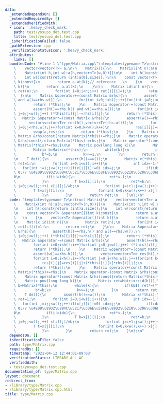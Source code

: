 ```yaml
---
data:
  _extendedDependsOn: []
  _extendedRequiredBy: []
  _extendedVerifiedWith:
  - icon: ':heavy_check_mark:'
    path: test/yosupo_det.test.cpp
    title: test/yosupo_det.test.cpp
  _isVerificationFailed: false
  _pathExtension: cpp
  _verificationStatusIcon: ':heavy_check_mark:'
  attributes:
    links: []
  bundledCode: "#line 1 \"type/Matrix.cpp\"\ntemplate<typename T>\nstruct Matrix{\n\
    \    vector<vector<T>> a;\n\n    Matrix(){}\n    Matrix(int n):a(n,vector<T>(n,0)){}\n\
    \    Matrix(int h,int w):a(h,vector<T>(w,0)){}\n\n    int h()const{return (int)a.size();}\n\
    \    int w()const{return (int)a[0].size();}\n\n    const vector<T> &operator[](int\
    \ k)const{\n        return a.at(k);// reference   \n    }\n    vector<T> &operator[](int\
    \ k){\n        return a.at(k);\n    }\n\n    Matrix id(int n){\n        Matrix\
    \ ret(n);\n        for(int i=0;i<n;i++) ret[i][i]=1;\n        return ret;\n  \
    \  }\n\n    Matrix &operator+=(const Matrix &rhs){\n        assert(h()==rhs.h()\
    \ and w()==rhs.w());\n        for(int i=0;i<h();i++)for(int j=0;j<w();j++) (*this)[i][j]+=rhs[i][j];\n\
    \        return (*this);\n    }\n    Matrix &operator-=(const Matrix &rhs){\n\
    \        assert(h()==rhs.h() and w()==rhs.w());\n        for(int i=0;i<h();i++)for(int\
    \ j=0;j<w();j++) (*this)[i][j]-=rhs[i][j];\n        return (*this);\n    }\n \
    \   Matrix &operator*=(const Matrix &rhs){\n        assert(w()==rhs.h());\n  \
    \      vector<vector<T>> res(h(),vector<T>(rhs.w()));\n        for(int i=0;i<h();i++)for(int\
    \ j=0;j<rhs.w();j++)for(int k=0;k<w();k++)\n            res[i][j]=res[i][j]+(*this)[i][k]*rhs[k][j];\n\
    \        swap(a,res);\n        return (*this);\n    }\n    Matrix operator+(const\
    \ Matrix &rhs)const{return Matrix(*this)+=rhs;}\n    Matrix operator-(const Matrix\
    \ &rhs)const{return Matrix(*this)-=rhs;}\n    Matrix operator*(const Matrix &rhs)const{return\
    \ Matrix(*this)*=rhs;}\n\n    Matrix pow(long long k){\n        Matrix ret=Matrix::id(h());\n\
    \        Matrix b=Matrix(*this);\n        while(k){\n            if(k&1) ret*=(*this);\n\
    \            b*=b;\n            k>>=1;\n        }\n        return ret;\n    }\n\
    \n    T det(){\n        assert(h()==w());\n        Matrix x(*this);\n        T\
    \ ret=1;\n        for(int i=0;i<w();i++){\n            int idx=-1;\n         \
    \   for(int j=i;j<w();j++)if(x[j][i]!=0) idx=j;\n            if(idx==-1) return\
    \ 0;// \u4E09\u89D2\u884C\u5217\u306E\u5BFE\u89D2\u6210\u5206\u306E1\u3064\u304C\
    0\n            if(i!=idx){\n                ret*=-1;\n                swap(x[i],x[idx]);\n\
    \            }\n            T b=x[i][i];\n            ret*=b;\n            for(int\
    \ j=0;j<w();j++) x[i][j]/=b;\n            for(int j=i+1;j<w();j++){\n        \
    \        T t=x[j][i];\n                for(int k=0;k<w();k++) x[j][k]-=x[i][k]*t;\n\
    \            }\n        }\n        return ret;\n    }\n};\n"
  code: "template<typename T>\nstruct Matrix{\n    vector<vector<T>> a;\n\n    Matrix(){}\n\
    \    Matrix(int n):a(n,vector<T>(n,0)){}\n    Matrix(int h,int w):a(h,vector<T>(w,0)){}\n\
    \n    int h()const{return (int)a.size();}\n    int w()const{return (int)a[0].size();}\n\
    \n    const vector<T> &operator[](int k)const{\n        return a.at(k);// reference\
    \   \n    }\n    vector<T> &operator[](int k){\n        return a.at(k);\n    }\n\
    \n    Matrix id(int n){\n        Matrix ret(n);\n        for(int i=0;i<n;i++)\
    \ ret[i][i]=1;\n        return ret;\n    }\n\n    Matrix &operator+=(const Matrix\
    \ &rhs){\n        assert(h()==rhs.h() and w()==rhs.w());\n        for(int i=0;i<h();i++)for(int\
    \ j=0;j<w();j++) (*this)[i][j]+=rhs[i][j];\n        return (*this);\n    }\n \
    \   Matrix &operator-=(const Matrix &rhs){\n        assert(h()==rhs.h() and w()==rhs.w());\n\
    \        for(int i=0;i<h();i++)for(int j=0;j<w();j++) (*this)[i][j]-=rhs[i][j];\n\
    \        return (*this);\n    }\n    Matrix &operator*=(const Matrix &rhs){\n\
    \        assert(w()==rhs.h());\n        vector<vector<T>> res(h(),vector<T>(rhs.w()));\n\
    \        for(int i=0;i<h();i++)for(int j=0;j<rhs.w();j++)for(int k=0;k<w();k++)\n\
    \            res[i][j]=res[i][j]+(*this)[i][k]*rhs[k][j];\n        swap(a,res);\n\
    \        return (*this);\n    }\n    Matrix operator+(const Matrix &rhs)const{return\
    \ Matrix(*this)+=rhs;}\n    Matrix operator-(const Matrix &rhs)const{return Matrix(*this)-=rhs;}\n\
    \    Matrix operator*(const Matrix &rhs)const{return Matrix(*this)*=rhs;}\n\n\
    \    Matrix pow(long long k){\n        Matrix ret=Matrix::id(h());\n        Matrix\
    \ b=Matrix(*this);\n        while(k){\n            if(k&1) ret*=(*this);\n   \
    \         b*=b;\n            k>>=1;\n        }\n        return ret;\n    }\n\n\
    \    T det(){\n        assert(h()==w());\n        Matrix x(*this);\n        T\
    \ ret=1;\n        for(int i=0;i<w();i++){\n            int idx=-1;\n         \
    \   for(int j=i;j<w();j++)if(x[j][i]!=0) idx=j;\n            if(idx==-1) return\
    \ 0;// \u4E09\u89D2\u884C\u5217\u306E\u5BFE\u89D2\u6210\u5206\u306E1\u3064\u304C\
    0\n            if(i!=idx){\n                ret*=-1;\n                swap(x[i],x[idx]);\n\
    \            }\n            T b=x[i][i];\n            ret*=b;\n            for(int\
    \ j=0;j<w();j++) x[i][j]/=b;\n            for(int j=i+1;j<w();j++){\n        \
    \        T t=x[j][i];\n                for(int k=0;k<w();k++) x[j][k]-=x[i][k]*t;\n\
    \            }\n        }\n        return ret;\n    }\n};\n"
  dependsOn: []
  isVerificationFile: false
  path: type/Matrix.cpp
  requiredBy: []
  timestamp: '2021-04-12 12:44:01+09:00'
  verificationStatus: LIBRARY_ALL_AC
  verifiedWith:
  - test/yosupo_det.test.cpp
documentation_of: type/Matrix.cpp
layout: document
redirect_from:
- /library/type/Matrix.cpp
- /library/type/Matrix.cpp.html
title: type/Matrix.cpp
---
```

